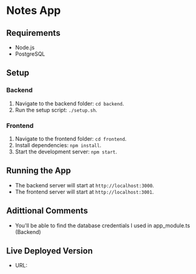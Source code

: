 # Notes App

## Requirements
- Node.js
- PostgreSQL

## Setup

### Backend
1. Navigate to the backend folder: `cd backend`.
2. Run the setup script: `./setup.sh`.

### Frontend
1. Navigate to the frontend folder: `cd frontend`.
2. Install dependencies: `npm install`.
3. Start the development server: `npm start`.

## Running the App
- The backend server will start at `http://localhost:3000`.
- The frontend server will start at `http://localhost:3001`.

## Adittional Comments
- You'll be able to find the database credentials I used in app_module.ts (Backend)

## Live Deployed Version
- URL: 
